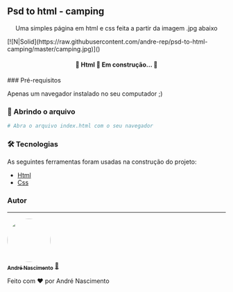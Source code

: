 ## Psd to html - camping
<p align="center">Uma simples página em html e css feita a partir da imagem .jpg abaixo</p>
[![N|Solid](https://raw.githubusercontent.com/andre-rep/psd-to-html-camping/master/camping.jpg)]()
<h4 align="center"> 
	🚧  Html 🚀 Em construção...  🚧
</h4>
### Pré-requisitos

Apenas um navegador instalado no seu computador ;)

### 🎲 Abrindo o arquivo

```bash
# Abra o arquivo index.html com o seu navegador
```

### 🛠 Tecnologias

As seguintes ferramentas foram usadas na construção do projeto:

- [Html](https://developer.mozilla.org/pt-BR/docs/Web/HTML)
- [Css](https://developer.mozilla.org/pt-BR/docs/Web/CSS)

### Autor
---

<a href="https://github.com/andre-rep">
 <img style="border-radius:50px;" src="https://avatars.githubusercontent.com/u/36203075?v=4" width="100px;" alt=""/>
 <br />
 <sub><b>André Nascimento</b></sub></a> <a href="https://github.com/andre-rep" title="Github">🚀</a>


Feito com ❤️ por André Nascimento